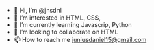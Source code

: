 - 👋 Hi, I’m @jnsdnl
- 👀 I’m interested in HTML, CSS,
- 🌱 I’m currently learning Javascrip, Python
- 💞️ I’m looking to collaborate on HTML
- 📫 How to reach me juniusdaniel15@gmail.com

<!---
jnsdnl/jnsdnl is a ✨ special ✨ repository because its `README.md` (this file) appears on your GitHub profile.
You can click the Preview link to take a look at your changes.
--->
